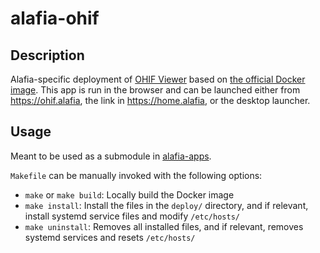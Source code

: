# alafia-ohif

## Description

Alafia-specific deployment of [OHIF Viewer](https://ohif.org/) based on [the official Docker image](https://hub.docker.com/r/ohif/viewer). This app is run in the browser and can be launched either from https://ohif.alafia, the link in https://home.alafia, or the desktop launcher. 

## Usage

Meant to be used as a submodule in [alafia-apps](https://github.com/Alafia-Ai/alafia-apps).

`Makefile` can be manually invoked with the following options:

- `make` or `make build`: Locally build the Docker image
- `make install`: Install the files in the `deploy/` directory, and if relevant, install systemd service files and modify `/etc/hosts/`
- `make uninstall`: Removes all installed files, and if relevant, removes systemd services and resets `/etc/hosts/` 
